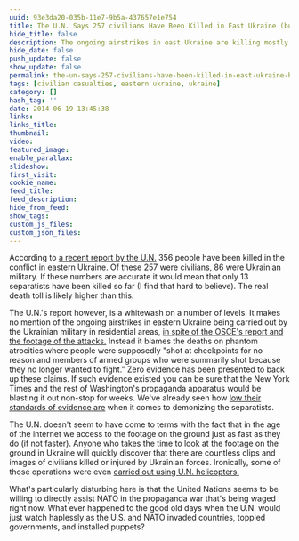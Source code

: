 ```yaml
---
uuid: 93e3da20-035b-11e7-9b5a-437657e1e754
title: The U.N. Says 257 civilians Have Been Killed in East Ukraine (but Refuses to Condemn the Ongoing Bombardment)
hide_title: false
description: The ongoing airstrikes in east Ukraine are killing mostly civilians, but the U.N. still refuses to even assign the blame where it belongs, much less condemn the perpetrators
hide_date: false
push_update: false
show_update: false
permalink: the-un-says-257-civilians-have-been-killed-in-east-ukraine-but-refuses-to-condemn
tags: [civilian casualties, eastern ukraine, ukraine]
category: []
hash_tag: ''
date: 2014-06-19 13:45:38
links:
links_title:
thumbnail:
video:
featured_image:
enable_parallax:
slideshow:
first_visit:
cookie_name:
feed_title:
feed_description:
hide_from_feed:
show_tags:
custom_js_files:
custom_json_files:
---
```

According to <a rel="nofolllow" href="http://www.nytimes.com/2014/06/19/world/europe/un-report-details-casualties-in-eastern-ukraine.html?_r=0">a recent report by the U.N.</a> 356 people have been killed in the conflict in eastern Ukraine. Of these 257 were civilians, 86 were Ukrainian military. If these numbers are accurate it would mean that only 13 separatists have been killed so far (I find that hard to believe). The real death toll is likely higher than this.

The U.N.'s report however, is a whitewash on a number of levels. It makes no mention of the ongoing airstrikes in eastern Ukraine being carried out by the Ukrainian military in residential areas, <a href="http://stormcloudsgathering.com/video-ukrainian-air-force-caught-bombing-civilians-osce-confirms">in spite of the OSCE's report and the footage of the attacks.</a> Instead it blames the deaths on phantom atrocities where people were supposedly "shot at checkpoints for no reason and members of armed groups who were summarily shot because they no longer wanted to fight." Zero evidence has been presented to back up these claims. If such evidence existed you can be sure that the New York Times and the rest of Washington's propaganda apparatus would be blasting it out non-stop for weeks. We've already seen how <a href="http://stormcloudsgathering.com/the-claim-that-jews-are-being-ordered-to-register-in-eastern-ukraine-was-fake-why-no-retraction-usa">low their standards of evidence are</a> when it comes to demonizing the separatists.

The U.N. doesn't seem to have come to terms with the fact that in the age of the internet we access to the footage on the ground just as fast as they do (if not faster). Anyone who takes the time to look at the footage on the ground in Ukraine will quickly discover that there are countless clips and images of civilians killed or injured by Ukrainian forces.  Ironically, some of those operations were even <a href="http://stormcloudsgathering.com/human-rights-watch-condemns-the-detention-of-journalists-by-ukrainian-provisional-government">carried out using U.N. helicopters.</a>

What's particularly disturbing here is that the United Nations seems to be willing to directly assist NATO in the propaganda war that's being waged right now. What ever happened to the good old days when the U.N. would just watch haplessly as the U.S. and NATO invaded countries, toppled governments, and installed puppets? 